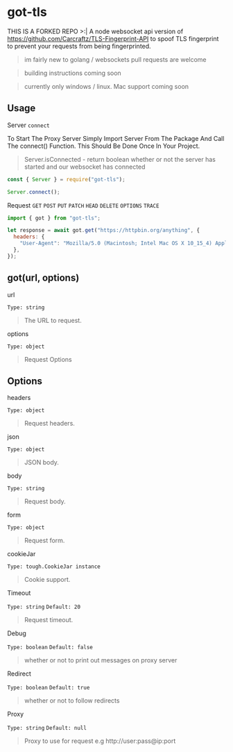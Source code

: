 # got-tls

THIS IS A FORKED REPO >:|
A node websocket api version of https://github.com/Carcraftz/TLS-Fingerprint-API to spoof TLS fingerprint to prevent your requests from being fingerprinted.

> im fairly new to golang / websockets pull requests are welcome

> building instructions coming soon

> currently only windows / linux. Mac support coming soon

## Usage

Server
`connect`

To Start The Proxy Server Simply Import Server From The Package And Call The connect() Function. This Should Be Done Once In Your Project.

> Server.isConnected - return boolean whether or not the server has started and our websocket has connected

```js
const { Server } = require("got-tls");

Server.connect();
```

Request
`GET` `POST` `PUT` `PATCH` `HEAD` `DELETE` `OPTIONS` `TRACE`

```js
import { got } from "got-tls";

let response = await got.get("https://httpbin.org/anything", {
  headers: {
    "User-Agent": "Mozilla/5.0 (Macintosh; Intel Mac OS X 10_15_4) AppleWebKit/537.36 (KHTML, like Gecko) Chrome/94.0.4606.61 Safari/537.36",
  },
});
```

## got(url, options)

url

`Type: string`

> The URL to request.

options

`Type: object`

> Request Options

## Options

headers

`Type: object`

> Request headers.

json

`Type: object`

> JSON body.

body

`Type: string`

> Request body.

form

`Type: object`

> Request form.

cookieJar

`Type: tough.CookieJar instance`

> Cookie support.

Timeout

`Type: string`
`Default: 20`

> Request timeout.

Debug

`Type: boolean`
`Default: false`

> whether or not to print out messages on proxy server

Redirect

`Type: boolean`
`Default: true`

> whether or not to follow redirects

Proxy

`Type: string`
`Default: null`

> Proxy to use for request e.g http://user:pass@ip:port
